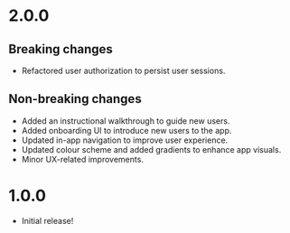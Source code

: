 
# 2.0.0

## Breaking changes
- Refactored user authorization to persist user sessions.

## Non-breaking changes
- Added an instructional walkthrough to guide new users.
- Added onboarding UI to introduce new users to the app.
- Updated in-app navigation to improve user experience.  
- Updated colour scheme and added gradients to enhance app visuals.
- Minor UX-related improvements.

# 1.0.0

- Initial release!